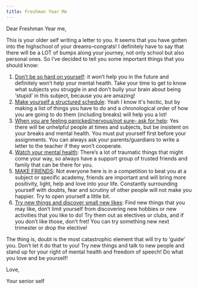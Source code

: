 ```yaml
---
title: Freshman Year Me
---
```


Dear Freshman Year me, 

This is your older self writing a letter to you. It seems that you have gotten into the highschool of your dreams–congrats! I definitely have to say that there will be a LOT of bumps along your journey, not only school but also personal ones. So I’ve decided to tell you some important things that you should know:

1. <u>Don’t be so hard on yourself</u>: it won’t help you in the future and definitely won’t help your mental health. Take your time to get to know what subjects you struggle in and don’t bully your brain about being ‘stupid’ in this subject, because you are amazing!
2. <u>Make yourself a structured schedule</u>: Yeah I know it's hectic, but by making a list of things you have to do and a chronological order of how you are going to do them (including breaks) will help you a lot!
3. <u>When you are feeling panicked/nervous/not sure– ask for help</u>: Yes there will be unhelpful people at times and subjects, but be insistent on your breaks and mental health. You must put yourself first before your assignments. You can always ask your parents/guardians to write a letter to the teacher if they won’t cooperate. 
4. <u>Watch your mental health</u>: There’s a lot of traumatic things that might come your way, so always have a support group of trusted friends and family that can be there for you. 
5. <u>MAKE FRIENDS</u>: Not everyone here is in a competition to beat you at a subject or specific academy, friends are important and will bring more positivity, light, help and love into your life.  Constantly surrounding yourself with doubts, fear and scrutiny of other people will not make you happier. Try to open yourself a little bit. 
6. <u>Try new things and discover small new likes</u>: Find new things that you may like, don’t limit yourself from discovering new hobbies or new activities that you like to do! Try them out as electives or clubs, and if you don’t like those, don’t fret! You can try something new next trimester or drop the elective! 

The thing is, doubt is the most catastrophic element that will try to ‘guide’ you. Don’t let it do that to you! Try new things and talk to new people and stand up for your right of mental health and freedom of speech! Do what you love and be yourself! 

Love, 

Your senior self
